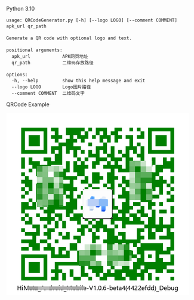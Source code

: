 Python 3.10
```
usage: QRCodeGenerator.py [-h] [--logo LOGO] [--comment COMMENT] apk_url qr_path

Generate a QR code with optional logo and text.

positional arguments:
  apk_url            APK网页地址
  qr_path            二维码存放路径

options:
  -h, --help         show this help message and exit
  --logo LOGO        Logo图片路径
  --comment COMMENT  二维码文字
```

QRCode Example

![QRCode](./QRCode.png)
